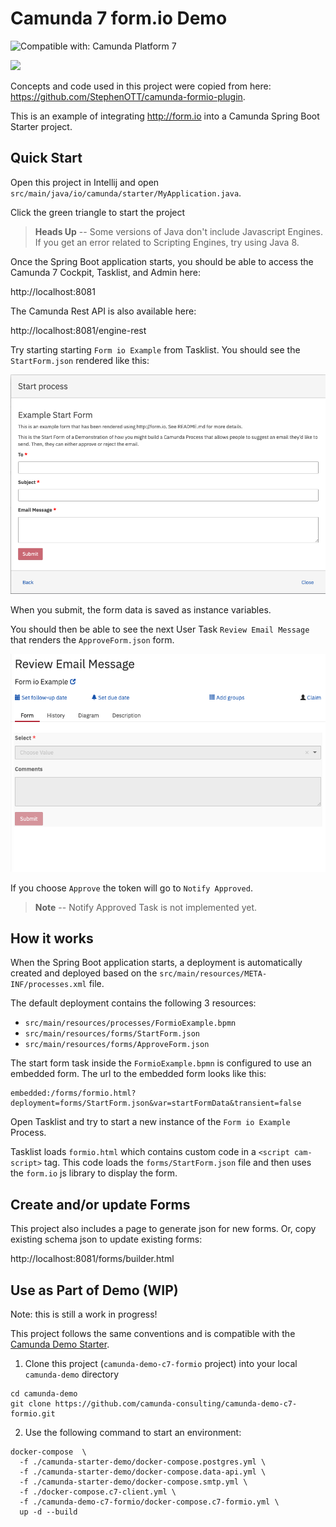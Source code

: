 # Camunda 7 form.io Demo

![Compatible with: Camunda Platform 7](https://img.shields.io/badge/Compatible%20with-Camunda%20Platform%207-26d07c)

[![](https://img.shields.io/badge/Lifecycle-Proof%20of%20Concept-blueviolet)](https://github.com/Camunda-Community-Hub/community/blob/main/extension-lifecycle.md#proof-of-concept-)

Concepts and code used in this project were copied from here: https://github.com/StephenOTT/camunda-formio-plugin. 

This is an example of integrating http://form.io into a Camunda Spring Boot Starter project.

## Quick Start

Open this project in Intellij and open `src/main/java/io/camunda/starter/MyApplication.java`.

Click the green triangle to start the project

> **Heads Up** -- Some versions of Java don't include Javascript Engines. If you get an error related to Scripting Engines, try using Java 8.

Once the Spring Boot application starts, you should be able to access the Camunda 7 Cockpit, Tasklist, and Admin here: 

http://localhost:8081

The Camunda Rest API is also available here: 

http://localhost:8081/engine-rest

Try starting starting `Form io Example` from Tasklist. You should see the `StartForm.json` rendered like this:

![Start Form](./screenshots/startForm.png?raw=true "Start Form")

When you submit, the form data is saved as instance variables.

You should then be able to see the next User Task `Review Email Message` that renders the `ApproveForm.json` form. 

![Approve Form](./screenshots/approveForm.png?raw=true "Approve Form")

If you choose `Approve` the token will go to `Notify Approved`. 

> **Note** -- Notify Approved Task is not implemented yet.

## How it works

When the Spring Boot application starts, a deployment is automatically created and deployed based on the `src/main/resources/META-INF/processes.xml` file. 

The default deployment contains the following 3 resources: 

* `src/main/resources/processes/FormioExample.bpmn`
* `src/main/resources/forms/StartForm.json`
* `src/main/resources/forms/ApproveForm.json`

The start form task inside the `FormioExample.bpmn` is configured to use an embedded form. The url to the embedded form looks like this: 

```
embedded:/forms/formio.html?deployment=forms/StartForm.json&var=startFormData&transient=false
```

Open Tasklist and try to start a new instance of the `Form io Example` Process.

Tasklist loads `formio.html` which contains custom code in a `<script cam-script>` tag. This code loads the `forms/StartForm.json` file and then uses the `form.io` js library to display the form.

## Create and/or update Forms

This project also includes a page to generate json for new forms. Or, copy existing schema json to update existing forms: 

http://localhost:8081/forms/builder.html

## Use as Part of Demo (WIP)

Note: this is still a work in progress!

This project follows the same conventions and is compatible with the
[Camunda Demo Starter](https://github.com/camunda-consulting/camunda-demo-starter#camunda-demo-starter).

1. Clone this project (`camunda-demo-c7-formio` project) into your local `camunda-demo` directory

  ```
  cd camunda-demo
  git clone https://github.com/camunda-consulting/camunda-demo-c7-formio.git
  ```

2. Use the following command to start an environment:

```
docker-compose  \
  -f ./camunda-starter-demo/docker-compose.postgres.yml \
  -f ./camunda-starter-demo/docker-compose.data-api.yml \
  -f ./camunda-starter-demo/docker-compose.smtp.yml \
  -f ./docker-compose.c7-client.yml \
  -f ./camunda-demo-c7-formio/docker-compose.c7-formio.yml \
  up -d --build
```


